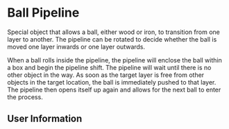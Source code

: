 # Ball Pipeline
Special object that allows a ball, either wood or iron, to transition from one layer to another. The pipeline can be rotated to decide whether the ball is moved one layer inwards or one layer outwards.

When a ball rolls inside the pipeline, the pipeline will enclose the ball within a box and begin the pipeline shift. The pipeline will wait until there is no other object in the way. As soon as the target layer is free from other objects in the target location, the ball is immediately pushed to that layer. The pipeline then opens itself up again and allows for the next ball to enter the process.

## User Information